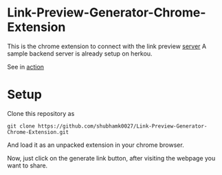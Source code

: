 # Link-Preview-Generator-Chrome-Extension
This is the chrome extension to connect with the link preview [server](https://github.com/shubhamk0027/Link-Preview-Generator) 
A sample backend server is already setup on herkou.

See in [action](https://drive.google.com/file/d/1dYlpCpWg7XJz7j6U7AEOzv2VKe_Twg7x/view?usp=sharing) 

# Setup
Clone this repository as
    
    git clone https://github.com/shubhamk0027/Link-Preview-Generator-Chrome-Extension.git
    
And load it as an unpacked extension in your chrome browser.

Now, just click on the generate link button, after visiting the webpage you want to share. 


